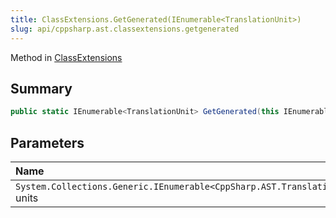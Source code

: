 ```yaml
---
title: ClassExtensions.GetGenerated(IEnumerable<TranslationUnit>)
slug: api/cppsharp.ast.classextensions.getgenerated
---
```

Method in [ClassExtensions](/api/cppsharp/ast/classextensions)

## Summary



```csharp
public static IEnumerable<TranslationUnit> GetGenerated(this IEnumerable<TranslationUnit> units)
```

## Parameters

|Name|Description|
|:---|:---|
|`System.Collections.Generic.IEnumerable<CppSharp.AST.TranslationUnit>` units||

